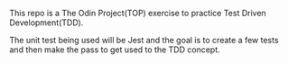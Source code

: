 This repo is a The Odin Project(TOP) exercise to practice Test Driven Development(TDD).

The unit test being used will be Jest and the goal is to create a few tests and then make the pass to get used to the TDD concept.
